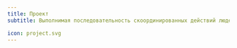 ```yaml
---
title: Проект
subtitle: Выполнимая последовательность скоординированных действий людей, направленная на достижение четких целей в известных условиях и в определённый срок

icon: project.svg
---
```

